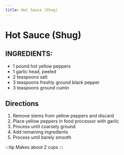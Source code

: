 ```yaml
---
title: Hot Sauce (Shug)
---
```


# Hot Sauce (Shug)

## INGREDIENTS:

* 1 pound hot yellow peppers
* 1 garlic head, peeled
* 2 teaspoons salt
* 3 teaspoons freshly ground black pepper
* 3 teaspoons ground cumin

## Directions

1. Remove stems from yellow peppers and discard
2. Place yellow peppers in food processor with garlic
3. Process until coarsely ground
4. Add remaining ingredients
5. Process until barely smooth

:::tip
Makes about 2 cups
:::
